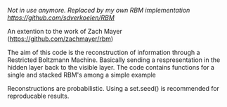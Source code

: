 _Not in use anymore. Replaced by my own RBM implementation https://github.com/sdverkoelen/RBM_

An extention to the work of Zach Mayer (https://github.com/zachmayer/rbm)

The aim of this code is the reconstruction of information through a Restricted Boltzmann Machine. Basically sending a respresentation in the hidden layer back to the visible layer.
The code contains functions for a single and stacked RBM's among a simple example

Reconstructions are probabilistic. Using a set.seed() is recommended for reproducable results.
